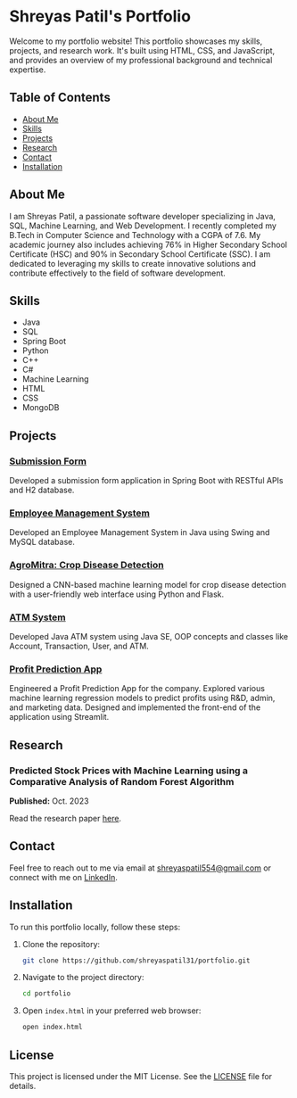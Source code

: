 # Shreyas Patil's Portfolio

Welcome to my portfolio website! This portfolio showcases my skills, projects, and research work. It's built using HTML, CSS, and JavaScript, and provides an overview of my professional background and technical expertise.

## Table of Contents

- [About Me](#about-me)
- [Skills](#skills)
- [Projects](#projects)
- [Research](#research)
- [Contact](#contact)
- [Installation](#installation)

## About Me

I am Shreyas Patil, a passionate software developer specializing in Java, SQL, Machine Learning, and Web Development. I recently completed my B.Tech in Computer Science and Technology with a CGPA of 7.6. My academic journey also includes achieving 76% in Higher Secondary School Certificate (HSC) and 90% in Secondary School Certificate (SSC). I am dedicated to leveraging my skills to create innovative solutions and contribute effectively to the field of software development.

## Skills

- Java
- SQL
- Spring Boot
- Python
- C++
- C#
- Machine Learning
- HTML
- CSS
- MongoDB

## Projects

### [Submission Form](https://github.com/shreyaspatil31/Submission-Form)
Developed a submission form application in Spring Boot with RESTful APIs and H2 database.

### [Employee Management System](https://github.com/shreyaspatil31/Employee-Management-System)
Developed an Employee Management System in Java using Swing and MySQL database.

### [AgroMitra: Crop Disease Detection](https://github.com/shreyaspatil31/AgroMitra)
Designed a CNN-based machine learning model for crop disease detection with a user-friendly web interface using Python and Flask.

### [ATM System](https://github.com/shreyaspatil31/Simple-ATM-System)
Developed Java ATM system using Java SE, OOP concepts and classes like Account, Transaction, User, and ATM.

### [Profit Prediction App](https://github.com/shreyaspatil31/Profit-Prediction)
Engineered a Profit Prediction App for the company. Explored various machine learning regression models to predict profits using R&D, admin, and marketing data. Designed and implemented the front-end of the application using Streamlit.

## Research

### Predicted Stock Prices with Machine Learning using a Comparative Analysis of Random Forest Algorithm
**Published:** Oct. 2023

Read the research paper [here](https://www.ijeast.com/search.php?search=Shreyas%20Patil).

## Contact

Feel free to reach out to me via email at [shreyaspatil554@gmail.com](mailto:shreyaspatil554@gmail.com) or connect with me on [LinkedIn](https://www.linkedin.com/in/shreyas-patil-b91633238/).

## Installation

To run this portfolio locally, follow these steps:

1. Clone the repository:
    ```bash
    git clone https://github.com/shreyaspatil31/portfolio.git
    ```

2. Navigate to the project directory:
    ```bash
    cd portfolio
    ```

3. Open `index.html` in your preferred web browser:
    ```bash
    open index.html
    ```

## License

This project is licensed under the MIT License. See the [LICENSE](LICENSE) file for details.
